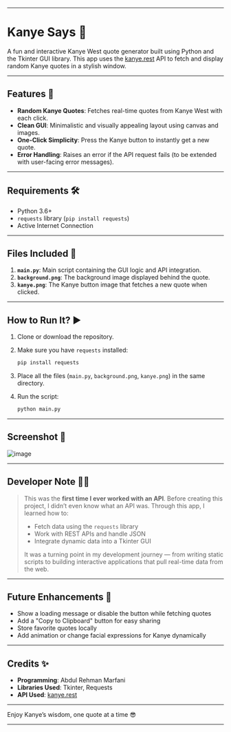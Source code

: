 
---

# Kanye Says 🎤

A fun and interactive Kanye West quote generator built using Python and the Tkinter GUI library. This app uses the [kanye.rest](https://api.kanye.rest) API to fetch and display random Kanye quotes in a stylish window.

---

## Features 💬

* **Random Kanye Quotes**: Fetches real-time quotes from Kanye West with each click.
* **Clean GUI**: Minimalistic and visually appealing layout using canvas and images.
* **One-Click Simplicity**: Press the Kanye button to instantly get a new quote.
* **Error Handling**: Raises an error if the API request fails (to be extended with user-facing error messages).

---

## Requirements 🛠️

* Python 3.6+
* `requests` library (`pip install requests`)
* Active Internet Connection

---

## Files Included 📂

1. **`main.py`**: Main script containing the GUI logic and API integration.
2. **`background.png`**: The background image displayed behind the quote.
3. **`kanye.png`**: The Kanye button image that fetches a new quote when clicked.

---

## How to Run It? ▶️

1. Clone or download the repository.
2. Make sure you have `requests` installed:

   ```bash
   pip install requests
   ```
3. Place all the files (`main.py`, `background.png`, `kanye.png`) in the same directory.
4. Run the script:

   ```bash
   python main.py
   ```

---

## Screenshot 📸

![image](https://github.com/user-attachments/assets/fe1878a2-9508-4465-bd66-2316e4746f74)


---

## Developer Note 🧑‍💻

> This was the **first time I ever worked with an API**. Before creating this project, I didn’t even know what an API was. Through this app, I learned how to:
>
> * Fetch data using the `requests` library
> * Work with REST APIs and handle JSON
> * Integrate dynamic data into a Tkinter GUI
>
> It was a turning point in my development journey — from writing static scripts to building interactive applications that pull real-time data from the web.

---

## Future Enhancements 🚀

* Show a loading message or disable the button while fetching quotes
* Add a "Copy to Clipboard" button for easy sharing
* Store favorite quotes locally
* Add animation or change facial expressions for Kanye dynamically

---

## Credits ✨

* **Programming**: Abdul Rehman Marfani
* **Libraries Used**: Tkinter, Requests
* **API Used**: [kanye.rest](https://api.kanye.rest)

---

Enjoy Kanye’s wisdom, one quote at a time 😎

---
